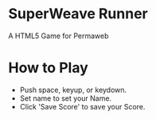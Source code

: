 # SuperWeave Runner
 A HTML5 Game for Permaweb
 
# How to Play

- Push space, keyup, or keydown.
- Set name to set your Name.
- Click 'Save Score' to save your Score.
